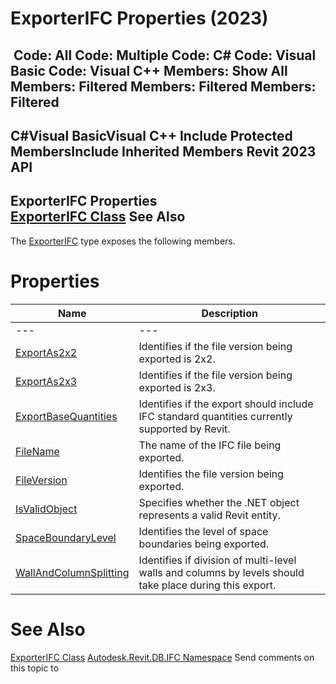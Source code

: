 # ExporterIFC Properties (2023)

﻿
 Code: All Code: Multiple Code: C# Code: Visual Basic Code: Visual C++  Members: Show All Members: Filtered Members: Filtered Members: Filtered   
---  
C#Visual BasicVisual C++
Include Protected MembersInclude Inherited Members
Revit 2023 API  
---  
ExporterIFC Properties  
[ExporterIFC Class](c8697b81-e080-9202-14d3-ec883f951521.md "ExporterIFC Class") See Also  
---  
The [ExporterIFC](c8697b81-e080-9202-14d3-ec883f951521.md "ExporterIFC Class") type exposes the following members.
# Properties
| Name | Description |
| --- | --- |
| --- | --- | --- |
| [ExportAs2x2](34c4b8b7-5e12-f337-c16e-23c3012916b0.md "ExportAs2x2 Property") | Identifies if the file version being exported is 2x2. |
| [ExportAs2x3](975baaa5-5284-1672-7950-bb6e504df357.md "ExportAs2x3 Property") | Identifies if the file version being exported is 2x3. |
| [ExportBaseQuantities](518cc0b7-934a-0110-0102-34aa932c4b0e.md "ExportBaseQuantities Property") | Identifies if the export should include IFC standard quantities currently supported by Revit. |
| [FileName](9b84d587-4fb1-5fdc-3f8a-c169081c99f5.md "FileName Property") | The name of the IFC file being exported. |
| [FileVersion](246014d1-2004-762e-5ee2-6ea84356ff30.md "FileVersion Property") | Identifies the file version being exported. |
| [IsValidObject](f42afa5b-2c19-2684-3ba5-8acf73fad2a1.md "IsValidObject Property") | Specifies whether the .NET object represents a valid Revit entity. |
| [SpaceBoundaryLevel](0beb0795-6270-5141-16df-e51e95acfa73.md "SpaceBoundaryLevel Property") | Identifies the level of space boundaries being exported. |
| [WallAndColumnSplitting](860fc0ad-a272-4cdd-9e0a-d360a492900d.md "WallAndColumnSplitting Property") | Identifies if division of multi-level walls and columns by levels should take place during this export. |

# See Also
[ExporterIFC Class](c8697b81-e080-9202-14d3-ec883f951521.md "ExporterIFC Class")
[Autodesk.Revit.DB.IFC Namespace](b823fafb-1ba1-896b-4097-142c2817ce74.md "Autodesk.Revit.DB.IFC Namespace")
Send comments on this topic to 